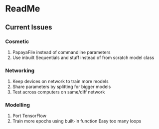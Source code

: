 # ReadMe

## Current Issues

### Cosmetic

1. PapayaFile instead of commandline parameters
2. Use inbuilt Sequentials and stuff instead of from scratch model class

### Networking

1. Keep devices on network to train more models
2. Share parameters by splitting for bigger models
3. Test across computers on same/diff network


### Modelling

1. Port TensorFlow
2. Train more epochs using built-in function Easy too many loops